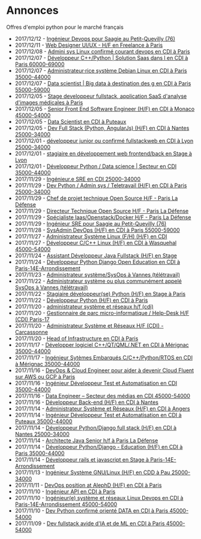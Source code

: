 # Annonces

Offres d'emploi python pour le marché français

* 2017/12/12 - [Ingénieur Devops pour Saagie au Petit-Quevilly (76)](http://www.pyjobs.fr/jobs/details/5999/ingenieur-devops-pour-saagie-au-petit-quevilly-76 "Ingénieur Devops pour Saagie au Petit-Quevilly (76)")
* 2017/12/11 - [Web Designer UI/UX - H/F en Freelance à Paris](http://www.pyjobs.fr/jobs/details/5998/web-designer-ui-ux-h-f-en-freelance-a-paris "Web Designer UI/UX - H/F en Freelance à Paris")
* 2017/12/08 - [Admini sys Linux confirmé courant devops en CDI à Paris](http://www.pyjobs.fr/jobs/details/5997/admini-sys-linux-confirme-courant-devops-en-cdi-a-paris "Admini sys Linux confirmé courant devops en CDI à Paris")
* 2017/12/07 - [Développeur C++/Python | Solution Saas dans l en CDI à Paris 60000-69000](http://www.pyjobs.fr/jobs/details/5996/developpeur-c-python-solution-saas-dans-l-en-cdi-a-paris-60000-69000 "Développeur C++/Python | Solution Saas dans l en CDI à Paris 60000-69000")
* 2017/12/07 - [Administrateur·rice système Debian Linux en CDI à Paris 35000-44000](http://www.pyjobs.fr/jobs/details/5994/administrateur-rice-systeme-debian-linux-en-cdi-a-paris-35000-44000 "Administrateur·rice système Debian Linux en CDI à Paris 35000-44000")
* 2017/12/07 - [Data scientist | Big data à destination des g en CDI à Paris 55000-59000](http://www.pyjobs.fr/jobs/details/5995/data-scientist-big-data-a-destination-des-g-en-cdi-a-paris-55000-59000 "Data scientist | Big data à destination des g en CDI à Paris 55000-59000")
* 2017/12/05 - [Stage developpeur fullstack, application SaaS d'analyse d'images médicales à Paris](http://www.pyjobs.fr/jobs/details/5991/stage-developpeur-fullstack-application-saas-danalyse-dimages-medicales-a-paris "Stage developpeur fullstack, application SaaS d'analyse d'images médicales à Paris")
* 2017/12/05 - [Senior Front End Software Engineer (H/F) en CDI à Monaco 45000-54000](http://www.pyjobs.fr/jobs/details/5992/senior-front-end-software-engineer-h-f-en-cdi-a-monaco-45000-54000 "Senior Front End Software Engineer (H/F) en CDI à Monaco 45000-54000")
* 2017/12/05 - [Data Scientist en CDI à Puteaux](http://www.pyjobs.fr/jobs/details/5993/data-scientist-en-cdi-a-puteaux "Data Scientist en CDI à Puteaux")
* 2017/12/05 - [Dev Full Stack  (Python, AngularJs) (H/F) en CDI à Nantes 25000-34000](http://www.pyjobs.fr/jobs/details/5990/dev-full-stack-python-angularjs-h-f-en-cdi-a-nantes-25000-34000 "Dev Full Stack  (Python, AngularJs) (H/F) en CDI à Nantes 25000-34000")
* 2017/12/01 - [développeur junior ou confirmé fullstackweb en CDI à Lyon 25000-34000](http://www.pyjobs.fr/jobs/details/5987/developpeur-junior-ou-confirme-fullstackweb-en-cdi-a-lyon-25000-34000 "développeur junior ou confirmé fullstackweb en CDI à Lyon 25000-34000")
* 2017/12/01 - [stagiaire en développement web frontend/back en Stage à Lyon](http://www.pyjobs.fr/jobs/details/5989/stagiaire-en-developpement-web-frontend-back-en-stage-a-lyon "stagiaire en développement web frontend/back en Stage à Lyon")
* 2017/12/01 - [Développeur Python / Data science  | Secteur en CDI 35000-44000](http://www.pyjobs.fr/jobs/details/5988/developpeur-python-data-science-secteur-en-cdi-35000-44000 "Développeur Python / Data science  | Secteur en CDI 35000-44000")
* 2017/11/29 - [Ingénieur.e SRE en CDI 25000-34000](http://www.pyjobs.fr/jobs/details/5986/ingenieur-e-sre-en-cdi-25000-34000 "Ingénieur.e SRE en CDI 25000-34000")
* 2017/11/29 - [Dev Python / Admin sys / Teletravail (H/F) en CDI à Paris 25000-34000](http://www.pyjobs.fr/jobs/details/5985/dev-python-admin-sys-teletravail-h-f-en-cdi-a-paris-25000-34000 "Dev Python / Admin sys / Teletravail (H/F) en CDI à Paris 25000-34000")
* 2017/11/29 - [Chef de projet technique Open Source H/F - Paris La Défense](http://www.pyjobs.fr/jobs/details/5984/chef-de-projet-technique-open-source-h-f-paris-la-defense "Chef de projet technique Open Source H/F - Paris La Défense")
* 2017/11/29 - [Directeur Technique Open Source H/F - Paris La Défense](http://www.pyjobs.fr/jobs/details/5983/directeur-technique-open-source-h-f-paris-la-defense "Directeur Technique Open Source H/F - Paris La Défense")
* 2017/11/29 - [Spécialiste Iaas/Openstack/Docker H/F - Paris La Défense](http://www.pyjobs.fr/jobs/details/5982/specialiste-iaas-openstack-docker-h-f-paris-la-defense "Spécialiste Iaas/Openstack/Docker H/F - Paris La Défense")
* 2017/11/29 - [Ingénieur SRE pour Saagie au Petit-Quevilly (76)](http://www.pyjobs.fr/jobs/details/5981/ingenieur-sre-pour-saagie-au-petit-quevilly-76 "Ingénieur SRE pour Saagie au Petit-Quevilly (76)")
* 2017/11/28 - [SysAdmin DevOps (H/F) en CDI à Paris 55000-59000](http://www.pyjobs.fr/jobs/details/5980/sysadmin-devops-h-f-en-cdi-a-paris-55000-59000 "SysAdmin DevOps (H/F) en CDI à Paris 55000-59000")
* 2017/11/27 - [Administrateur Système Linux (F/H) (H/F) en CDI](http://www.pyjobs.fr/jobs/details/5978/administrateur-systeme-linux-f-h-h-f-en-cdi "Administrateur Système Linux (F/H) (H/F) en CDI")
* 2017/11/27 - [Développeur C/C++ Linux (H/F) en CDI à Wasquehal 45000-54000](http://www.pyjobs.fr/jobs/details/5979/developpeur-c-c-linux-h-f-en-cdi-a-wasquehal-45000-54000 "Développeur C/C++ Linux (H/F) en CDI à Wasquehal 45000-54000")
* 2017/11/24 - [Assistant Développeur Java Fullstack (H/F) en Stage](http://www.pyjobs.fr/jobs/details/5976/assistant-developpeur-java-fullstack-h-f-en-stage "Assistant Développeur Java Fullstack (H/F) en Stage")
* 2017/11/24 - [Développeur Python Django Open Education en CDI à Paris-14E-Arrondissement](http://www.pyjobs.fr/jobs/details/5977/developpeur-python-django-open-education-en-cdi-a-paris-14e-arrondissement "Développeur Python Django Open Education en CDI à Paris-14E-Arrondissement")
* 2017/11/23 - [Administrateur système/SysOps à Vannes (télétravail)](http://www.pyjobs.fr/jobs/details/5975/administrateur-systeme-sysops-a-vannes-teletravail "Administrateur système/SysOps à Vannes (télétravail)")
* 2017/11/22 - [Administrateur système ou plus communément appelé SysOps à Vannes (télétravail)](http://www.pyjobs.fr/jobs/details/5972/administrateur-systeme-ou-plus-communement-appele-sysops-a-vannes-teletravail "Administrateur système ou plus communément appelé SysOps à Vannes (télétravail)")
* 2017/11/22 - [Stagiaire développeur(se) Python (H/F) en Stage à Paris](http://www.pyjobs.fr/jobs/details/5973/stagiaire-developpeur-se-python-h-f-en-stage-a-paris "Stagiaire développeur(se) Python (H/F) en Stage à Paris")
* 2017/11/22 - [Développeur Python (H/F) en CDI à Paris](http://www.pyjobs.fr/jobs/details/5974/developpeur-python-h-f-en-cdi-a-paris "Développeur Python (H/F) en CDI à Paris")
* 2017/11/20 - [administrateur système et réseaux h/f (cdi)](http://www.pyjobs.fr/jobs/details/5971/administrateur-systeme-et-reseaux-h-f-cdi "administrateur système et réseaux h/f (cdi)")
* 2017/11/20 - [Gestionnaire de parc micro-informatique / Help-Desk H/F (CDI) Paris-17](http://www.pyjobs.fr/jobs/details/5970/gestionnaire-de-parc-micro-informatique-help-desk-h-f-cdi-paris-17 "Gestionnaire de parc micro-informatique / Help-Desk H/F (CDI) Paris-17")
* 2017/11/20 - [Administrateur Système et Réseaux H/F (CDI) - Carcassonne](http://www.pyjobs.fr/jobs/details/5968/administrateur-systeme-et-reseaux-h-f-cdi-carcassonne "Administrateur Système et Réseaux H/F (CDI) - Carcassonne")
* 2017/11/20 - [Head of Infrastructure en CDI à Paris](http://www.pyjobs.fr/jobs/details/5969/head-of-infrastructure-en-cdi-a-paris "Head of Infrastructure en CDI à Paris")
* 2017/11/17 - [Développer logiciel C++/QT/QML/.NET en CDI à Mérignac 35000-44000](http://www.pyjobs.fr/jobs/details/5966/developper-logiciel-c-qt-qml-net-en-cdi-a-merignac-35000-44000 "Développer logiciel C++/QT/QML/.NET en CDI à Mérignac 35000-44000")
* 2017/11/17 - [Ingénieur Sytèmes Embarqués C/C++/Python/RTOS en CDI à Mérignac 35000-44000](http://www.pyjobs.fr/jobs/details/5967/ingenieur-sytemes-embarques-c-c-python-rtos-en-cdi-a-merignac-35000-44000 "Ingénieur Sytèmes Embarqués C/C++/Python/RTOS en CDI à Mérignac 35000-44000")
* 2017/11/16 - [DevOps & Cloud Engineer pour aider à devenir Cloud Fluent sur AWS ou GCP à Paris](http://www.pyjobs.fr/jobs/details/5965/devops-cloud-engineer-pour-aider-a-devenir-cloud-fluent-sur-aws-ou-gcp-a-paris "DevOps & Cloud Engineer pour aider à devenir Cloud Fluent sur AWS ou GCP à Paris")
* 2017/11/16 - [Ingénieur Développeur Test et Automatisation en CDI 35000-44000](http://www.pyjobs.fr/jobs/details/5964/ingenieur-developpeur-test-et-automatisation-en-cdi-35000-44000 "Ingénieur Développeur Test et Automatisation en CDI 35000-44000")
* 2017/11/16 - [Data Engineer – Secteur des médias en CDI 45000-54000](http://www.pyjobs.fr/jobs/details/5962/data-engineer-secteur-des-medias-en-cdi-45000-54000 "Data Engineer – Secteur des médias en CDI 45000-54000")
* 2017/11/16 - [Développeur Back-end (H/F) en CDI à Nantes](http://www.pyjobs.fr/jobs/details/5963/developpeur-back-end-h-f-en-cdi-a-nantes "Développeur Back-end (H/F) en CDI à Nantes")
* 2017/11/14 - [Administrateur Système et Réseaux (H/F) en CDI à Angers](http://www.pyjobs.fr/jobs/details/5961/administrateur-systeme-et-reseaux-h-f-en-cdi-a-angers "Administrateur Système et Réseaux (H/F) en CDI à Angers")
* 2017/11/14 - [Ingénieur Développeur Test et Automatisation en CDI à Puteaux 35000-44000](http://www.pyjobs.fr/jobs/details/5960/ingenieur-developpeur-test-et-automatisation-en-cdi-a-puteaux-35000-44000 "Ingénieur Développeur Test et Automatisation en CDI à Puteaux 35000-44000")
* 2017/11/14 - [Développeur Python/Django full stack (H/F) en CDI à Nantes 25000-34000](http://www.pyjobs.fr/jobs/details/5959/developpeur-python-django-full-stack-h-f-en-cdi-a-nantes-25000-34000 "Développeur Python/Django full stack (H/F) en CDI à Nantes 25000-34000")
* 2017/11/14 - [Architecte Java Senior h/f à Paris La Défense](http://www.pyjobs.fr/jobs/details/5958/architecte-java-senior-h-f-a-paris-la-defense "Architecte Java Senior h/f à Paris La Défense")
* 2017/11/14 - [Développeur Python/Django - Education (H/F) en CDI à Paris 35000-44000](http://www.pyjobs.fr/jobs/details/5955/developpeur-python-django-education-h-f-en-cdi-a-paris-35000-44000 "Développeur Python/Django - Education (H/F) en CDI à Paris 35000-44000")
* 2017/11/14 - [Développeur rails et javascript en Stage à Paris-14E-Arrondissement](http://www.pyjobs.fr/jobs/details/5957/developpeur-rails-et-javascript-en-stage-a-paris-14e-arrondissement "Développeur rails et javascript en Stage à Paris-14E-Arrondissement")
* 2017/11/13 - [Ingénieur Système GNU/Linux (H/F) en CDD à Pau 25000-34000](http://www.pyjobs.fr/jobs/details/5956/ingenieur-systeme-gnu-linux-h-f-en-cdd-a-pau-25000-34000 "Ingénieur Système GNU/Linux (H/F) en CDD à Pau 25000-34000")
* 2017/11/11 - [DevOps position at AlephD (H/F) en CDI à Paris](http://www.pyjobs.fr/jobs/details/5954/devops-position-at-alephd-h-f-en-cdi-a-paris "DevOps position at AlephD (H/F) en CDI à Paris")
* 2017/11/10 - [Ingénieur API en CDI à Paris](http://www.pyjobs.fr/jobs/details/5952/ingenieur-api-en-cdi-a-paris "Ingénieur API en CDI à Paris")
* 2017/11/10 - [Ingénieur(e) système et réseaux Linux Devops en CDI à Paris-14E-Arrondissement 45000-54000](http://www.pyjobs.fr/jobs/details/5953/ingenieur-e-systeme-et-reseaux-linux-devops-en-cdi-a-paris-14e-arrondissement-45000-54000 "Ingénieur(e) système et réseaux Linux Devops en CDI à Paris-14E-Arrondissement 45000-54000")
* 2017/11/10 - [Dev Python confirmé orienté DATA en CDI à Paris 45000-54000](http://www.pyjobs.fr/jobs/details/5951/dev-python-confirme-oriente-data-en-cdi-a-paris-45000-54000 "Dev Python confirmé orienté DATA en CDI à Paris 45000-54000")
* 2017/11/09 - [Dev fullstack avide d'IA et de ML en CDI à Paris 45000-54000](http://www.pyjobs.fr/jobs/details/5949/dev-fullstack-avide-dia-et-de-ml-en-cdi-a-paris-45000-54000 "Dev fullstack avide d'IA et de ML en CDI à Paris 45000-54000")

